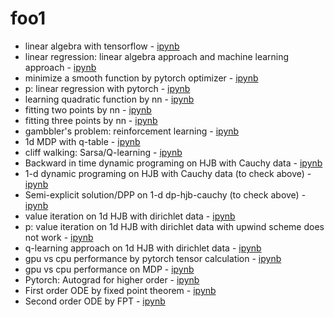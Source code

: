# foo1

- linear algebra with tensorflow - [ipynb](src/linalg_tf.ipynb)
- linear regression: linear algebra approach and machine learning approach - [ipynb](src/linreg.ipynb)
- minimize a smooth function by pytorch optimizer - [ipynb](src/min_fun.ipynb)
- p: linear regression with pytorch - [ipynb](src/linreg_torch_v01.ipynb)
- learning quadratic function by nn - [ipynb](src/learning_quadratic_function_by_nn.ipynb)
- fitting two points by nn - [ipynb](src/fitting-two-pts-by-nn.ipynb)
- fitting three points by nn - [ipynb](src/fit-3-pts-by-nn.ipynb)
- gambbler's problem: reinforcement learning - [ipynb](src/gambler_v01.ipynb)
- 1d MDP with q-table - [ipynb](src/mdp_1d_qtable.ipynb)
- cliff walking: Sarsa/Q-learning - [ipynb](src/cliff_v01.ipynb)
- Backward in time dynamic programing on HJB with Cauchy data - [ipynb](src/dp_hjb_cauchy.ipynb)
- 1-d dynamic programing on HJB with Cauchy data (to check above) - [ipynb](src/dp_hjb_cauchy_ex1d.ipynb)
- Semi-explicit solution/DPP on 1-d dp-hjb-cauchy (to check above) -[ipynb](src/dp_hjb_1d_v1.ipynb)
- value iteration on 1d HJB with dirichlet data - [ipynb](src/value_iter_dirichlet_1d_v01.ipynb)
- p: value iteration on 1d HJB with dirichlet data with upwind scheme does not work - [ipynb](src/value_iter_hjb_upwind.ipynb)
- q-learning approach on  1d HJB with dirichlet data - [ipynb](src/q_learning_dirichlet_1d.ipynb)
- gpu vs cpu performance by pytorch tensor calculation - [ipynb](src/gpu_vs_cpu.ipynb)
- gpu vs cpu performance on MDP - [ipynb](src/gpu2cpu.ipynb)
- Pytorch: Autograd for higher order - [ipynb](src/autograd01.ipynb)
- First order ODE by fixed point theorem - [ipynb](src/ode01.ipynb)
- Second order ODE by FPT - [ipynb](src/ode02.ipynb)


